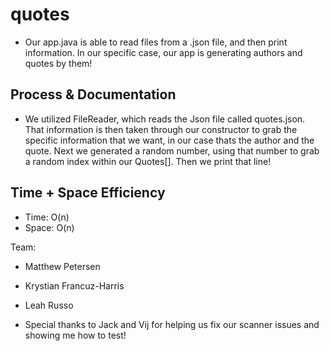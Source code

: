 # quotes
- Our app.java is able to read files from a .json file, and then print information. In our specific case, our app is generating authors and quotes by them!

## Process & Documentation
- We utilized FileReader, which reads the Json file called quotes.json. That information is then taken through our constructor to grab the specific information that we want, in our case thats the author and the quote. Next we generated a random number, using that number to grab a random index within our Quotes[]. Then we print that line!

## Time + Space Efficiency
- Time: O(n)
- Space: O(n)





Team:
- Matthew Petersen
- Krystian Francuz-Harris
- Leah Russo

- Special thanks to Jack and Vij for helping us fix our scanner issues and showing me how to test!